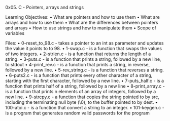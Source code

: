 ﻿0x05. C - Pointers, arrays and strings

Learning Objectives:
    • What are pointers and how to use them
    • What are arrays and how to use them
    • What are the differences between pointers and arrays
    • How to use strings and how to manipulate them
    • Scope of variables

Files:
    • 0-reset_to_98.c - takes a pointer to an int as parameter and updates the value it points to to 98.
    • 1-swap.c - is a function that swaps the values of two integers.
    • 2-strlen.c - is a function that returns the length of a string.
    • 3-puts.c - is a function that prints a string, followed by a new line, to stdout
    • 4-print_rev.c - is a function that prints a string, in reverse, followed by a new line.
    • 5-rev_string.c - is a function that reverses a string.
    • 6-puts2.c - is a function that prints every other character of a string, starting with the first character, followed by a new line.
    • 7-puts_half.c - is a function that prints half of a string, followed by a new line
    • 8-print_array.c - is a function that prints n elements of an array of integers, followed by a new line.
    • 9-strcpy.c - a function that copies the string pointed to by src, including the terminating null byte (\0), to the buffer pointed to by dest.
    • 100-atoi.c - is a function that convert a string to an integer.
    • 101-keygen.c - is a program that generates random valid passwords for the program
